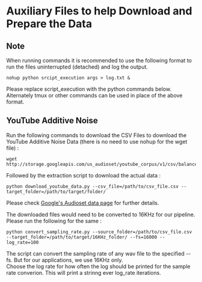 # Auxiliary Files to help Download and Prepare the Data

## Note
When running commands it is recommended to use the following format to run the files uninterrupted (detached) and log the output.
```
nohup python srcipt_execution args > log.txt &
```
Please replace script_execution with the python commands below.<br/>
Alternately tmux or other commands can be used in place of the above format.

## YouTube Additive Noise
Run the following commands to download the CSV Files to download the YouTube Additive Noise Data (there is no need to use nohup for the wget file) :

```
wget http://storage.googleapis.com/us_audioset/youtube_corpus/v1/csv/balanced_train_segments.csv
```
Followed by the extraction script to download the actual data :
```
python download_youtube_data.py --csv_file=/path/to/csv_file.csv --target_folder=/path/to/target/folder/
```

Please check [Google's Audioset data page](https://research.google.com/audioset/download.html) for further details.

The downloaded files would need to be converted to 16KHz for our pipeline. Please run the following for the same :
```
python convert_sampling_rate.py --source_folder=/path/to/csv_file.csv --target_folder=/path/to/target/16KHz_folder/ --fs=16000 --log_rate=100
```
The script can convert the sampling rate of any wav file to the specified --fs. But for our applications, we use 16KHz only.<br/>
Choose the log rate for how often the log should be printed for the sample rate converion. This will print a strinng ever log_rate iterations.